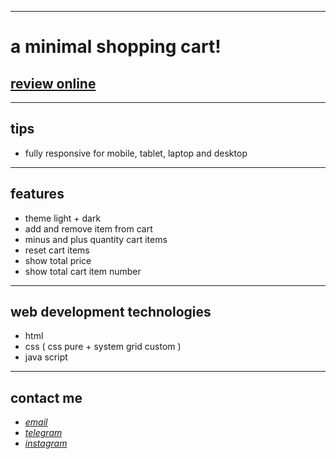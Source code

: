 
---

# a minimal shopping cart!
## [review online](https://arvancloud.netlify.app/)

---
## tips

* fully responsive for mobile, tablet, laptop and desktop
---
## features

* theme light + dark
* add and remove item from cart
* minus and plus quantity cart items
* reset cart items
* show total price
* show total cart item number

---
## web development technologies
* html 
* css ( css pure + system grid custom )
* java script 
---
## contact me
* *[email](mailto:051.mhmdzynaly977@gmail.com)*
* *[telegram](https://t.me/zeynali2003/)*
* *[instagram](https://instagram.com/zeynali2003/)*

